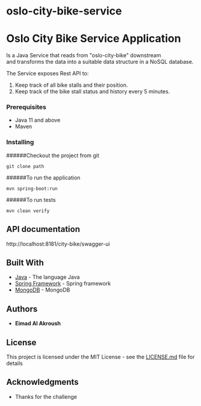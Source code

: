 # oslo-city-bike-service

# Oslo City Bike Service Application

Is a Java Service that reads from "oslo-city-bike" downstream  
and transforms the data into a suitable data structure in a NoSQL database.

The Service exposes Rest API  to:
  1. Keep track of all bike stalls and their position. 
  2. Keep track of the bike stall status and history every 5 minutes.

### Prerequisites

- Java 11 and above
- Maven

### Installing

######Checkout the project from git

```
git clone path
```

######To run the application
```
mvn spring-boot:run
```

######To run tests

```
mvn clean verify
```


## API documentation
http://localhost:8181/city-bike/swagger-ui


## Built With

* [Java](https://docs.oracle.com/) - The language Java
* [Spring Framework](https://spring.io/) - Spring framework
* [MongoDB](https://www.mongodb.com/) - MongoDB

## Authors

* **Eimad Al Akroush**

## License

This project is licensed under the MIT License - see the [LICENSE.md](LICENSE.md) file for details

## Acknowledgments

* Thanks for the challenge



